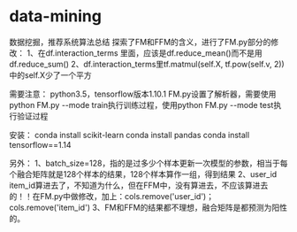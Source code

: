 # data-mining
数据挖掘，推荐系统算法总结
探索了FM和FFM的含义，进行了FM.py部分的修改：
1、在df.interaction_terms 里面，应该是df.reduce_mean()而不是用df.reduce_sum() 
2、df.interaction_terms里tf.matmul(self.X, tf.pow(self.v, 2))中的self.X少了一个平方

需要注意：
python3.5，tensorflow版本1.10.1
FM.py设置了解析器，需要使用python FM.py --mode train执行训练过程，使用python FM.py --mode test执行验证过程

安装：
conda install scikit-learn
conda install pandas
conda install tensorflow==1.14

另外：
1、batch_size=128，指的是过多少个样本更新一次模型的参数，相当于每个融合矩阵就是128个样本的结果，128个样本算作一组，得到结果
2、user_id item_id算进去了，不知道为什么，但在FFM中，没有算进去，不应该算进去的！！在FM.py中做修改，加上：cols.remove('user_id')；cols.remove('item_id')
3、FM和FFM的结果都不理想，融合矩阵是都预测为阳性的。
